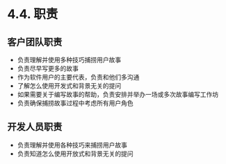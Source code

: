 # 4.4. 职责

## 客户团队职责

- 负责理解并使用多种技巧捕捞用户故事
- 负责尽早写更多的故事
- 作为软件用户的主要代表，负责和他们多沟通
- 了解怎么使用开发式和背景无关的提问
- 如果需要关于编写故事的帮助，负责安排并举办一场或多次故事编写工作坊
- 负责确保捕捞故事过程中考虑所有用户角色

## 开发人员职责

- 负责理解并使用各种技巧来捕捞用户故事
- 负责知道怎么使用开放式和背景无关的提问